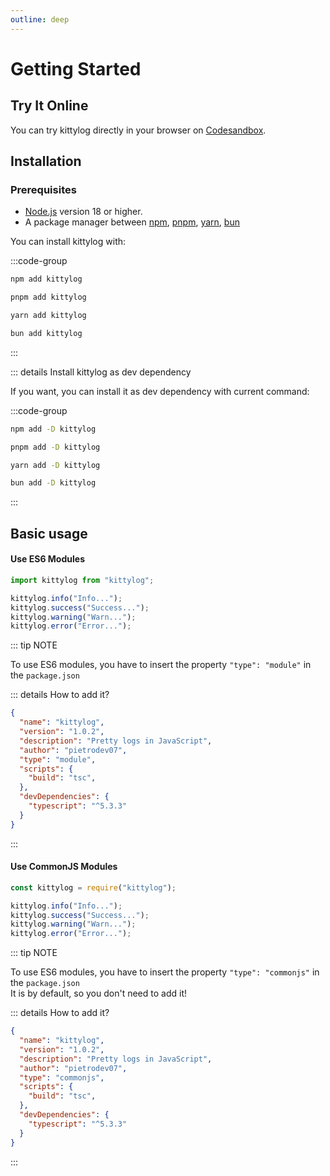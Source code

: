 ```yaml
---
outline: deep
---
```


# Getting Started

## Try It Online

You can try kittylog directly in your browser on [Codesandbox](https://codesandbox.io/p/devbox/kittylog-hgqh4h).

## Installation

### Prerequisites

- [Node.js](https://nodejs.org/) version 18 or higher.
- A package manager between [npm](https://www.npmjs.com/), [pnpm](https://pnpm.io/), [yarn](https://yarnpkg.com/), [bun](https://bun.sh/)

You can install kittylog with:

:::code-group

```bash [npm]
npm add kittylog
```

```bash [pnpm]
pnpm add kittylog
```

```bash [yarn]
yarn add kittylog
```

``` bash [bun]
bun add kittylog
```

:::

::: details Install kittylog as dev dependency

If you want, you can install it as dev dependency with current command:

:::code-group

```bash [npm]
npm add -D kittylog 
```

```bash [pnpm]
pnpm add -D kittylog
```

```bash [yarn]
yarn add -D kittylog
```

``` bash [bun]
bun add -D kittylog
```

:::

## Basic usage

#### Use ES6 Modules

```js
import kittylog from "kittylog";

kittylog.info("Info...");
kittylog.success("Success...");
kittylog.warning("Warn...");
kittylog.error("Error...");
```

::: tip NOTE

To use ES6 modules, you have to insert the property `"type": "module"` in the `package.json`

::: details How to add it?
```json {6}
{
  "name": "kittylog",
  "version": "1.0.2",
  "description": "Pretty logs in JavaScript",
  "author": "pietrodev07",
  "type": "module",
  "scripts": {
    "build": "tsc",
  },
  "devDependencies": {
    "typescript": "^5.3.3"
  }
}
```

::: 

#### Use CommonJS Modules

```js
const kittylog = require("kittylog");

kittylog.info("Info...");
kittylog.success("Success...");
kittylog.warning("Warn...");
kittylog.error("Error...");
```

::: tip NOTE

To use ES6 modules, you have to insert the property `"type": "commonjs"` in the `package.json`
<br>
It is by default, so you don't need to add it!

::: details How to add it?
```json {6}
{
  "name": "kittylog",
  "version": "1.0.2",
  "description": "Pretty logs in JavaScript",
  "author": "pietrodev07",
  "type": "commonjs",
  "scripts": {
    "build": "tsc",
  },
  "devDependencies": {
    "typescript": "^5.3.3"
  }
}
```
::: 
